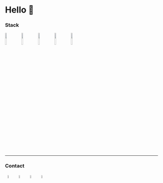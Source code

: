 # Hello 🤙


### Stack
<p align=left> 
<img align=center display=flex width=10% src="https://media.giphy.com/media/XAxylRMCdpbEWUAvr8/giphy.gif">
<img align=center display=flex width=10% src="https://media.giphy.com/media/fsEaZldNC8A1PJ3mwp/giphy.gif">
<img align=center display=flex width=10% src="https://media.giphy.com/media/XH9wwXfUXu91wAJwN5/giphy.gif">
<img align=center width=10% src="https://media.giphy.com/media/eNAsjO55tPbgaor7ma/giphy.gif">
<img align=center width=10% src="https://media.giphy.com/media/kdFc8fubgS31b8DsVu/giphy.gif">
</p>

---

### Contact
<p align=left>
  &nbsp; <a href="https://www.charlie-richardson.co.uk/" target="_blank" rel="noopener noreferrer"><img src="https://img.icons8.com/doodle/100/000000/globe.png" width=5% /></a>
&nbsp; <a href="https://www.linkedin.com/in/charlie-richardson-625ab3190/" target="_blank" ><img src="https://img.icons8.com/doodle/100/000000/linkedin.png" width=5% /></a>
  &nbsp; <a href="https://www.instagram.com/radioactiveradness/" target="_blank" rel="noopener noreferrer"><img src="https://img.icons8.com/doodle/100/000000/instagram.png" width=5% /></a>
&nbsp; <a href="mailto:charlie.robin.richardson@gmail.com" target="_blank" rel="noopener noreferrer"><img src="https://img.icons8.com/doodle/100/000000/gmail.png"  width=5%/></a>
</p>


